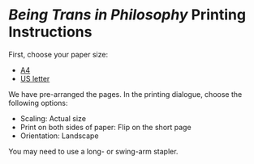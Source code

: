 # *Being Trans in Philosophy* Printing Instructions

First, choose your paper size:

- [A4](https://github.com/BeingTransinPhilosophy/being-trans-in-philosophy-issues/releases/download/issue-0/being-trans-in-philosophy-A4.pdf)
- [US letter](https://github.com/BeingTransinPhilosophy/being-trans-in-philosophy-issues/releases/download/issue-0/being-trans-in-philosophy-US-letter.pdf)

We have pre-arranged the pages. In the printing dialogue, choose the following options:

- Scaling: Actual size
- Print on both sides of paper: Flip on the short page
- Orientation: Landscape

You may need to use a long- or swing-arm stapler.

